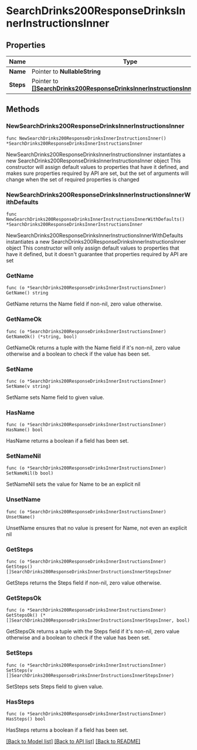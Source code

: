 # SearchDrinks200ResponseDrinksInnerInstructionsInner

## Properties

Name | Type | Description | Notes
------------ | ------------- | ------------- | -------------
**Name** | Pointer to **NullableString** |  | [optional] 
**Steps** | Pointer to [**[]SearchDrinks200ResponseDrinksInnerInstructionsInnerStepsInner**](SearchDrinks200ResponseDrinksInnerInstructionsInnerStepsInner.md) |  | [optional] 

## Methods

### NewSearchDrinks200ResponseDrinksInnerInstructionsInner

`func NewSearchDrinks200ResponseDrinksInnerInstructionsInner() *SearchDrinks200ResponseDrinksInnerInstructionsInner`

NewSearchDrinks200ResponseDrinksInnerInstructionsInner instantiates a new SearchDrinks200ResponseDrinksInnerInstructionsInner object
This constructor will assign default values to properties that have it defined,
and makes sure properties required by API are set, but the set of arguments
will change when the set of required properties is changed

### NewSearchDrinks200ResponseDrinksInnerInstructionsInnerWithDefaults

`func NewSearchDrinks200ResponseDrinksInnerInstructionsInnerWithDefaults() *SearchDrinks200ResponseDrinksInnerInstructionsInner`

NewSearchDrinks200ResponseDrinksInnerInstructionsInnerWithDefaults instantiates a new SearchDrinks200ResponseDrinksInnerInstructionsInner object
This constructor will only assign default values to properties that have it defined,
but it doesn't guarantee that properties required by API are set

### GetName

`func (o *SearchDrinks200ResponseDrinksInnerInstructionsInner) GetName() string`

GetName returns the Name field if non-nil, zero value otherwise.

### GetNameOk

`func (o *SearchDrinks200ResponseDrinksInnerInstructionsInner) GetNameOk() (*string, bool)`

GetNameOk returns a tuple with the Name field if it's non-nil, zero value otherwise
and a boolean to check if the value has been set.

### SetName

`func (o *SearchDrinks200ResponseDrinksInnerInstructionsInner) SetName(v string)`

SetName sets Name field to given value.

### HasName

`func (o *SearchDrinks200ResponseDrinksInnerInstructionsInner) HasName() bool`

HasName returns a boolean if a field has been set.

### SetNameNil

`func (o *SearchDrinks200ResponseDrinksInnerInstructionsInner) SetNameNil(b bool)`

 SetNameNil sets the value for Name to be an explicit nil

### UnsetName
`func (o *SearchDrinks200ResponseDrinksInnerInstructionsInner) UnsetName()`

UnsetName ensures that no value is present for Name, not even an explicit nil
### GetSteps

`func (o *SearchDrinks200ResponseDrinksInnerInstructionsInner) GetSteps() []SearchDrinks200ResponseDrinksInnerInstructionsInnerStepsInner`

GetSteps returns the Steps field if non-nil, zero value otherwise.

### GetStepsOk

`func (o *SearchDrinks200ResponseDrinksInnerInstructionsInner) GetStepsOk() (*[]SearchDrinks200ResponseDrinksInnerInstructionsInnerStepsInner, bool)`

GetStepsOk returns a tuple with the Steps field if it's non-nil, zero value otherwise
and a boolean to check if the value has been set.

### SetSteps

`func (o *SearchDrinks200ResponseDrinksInnerInstructionsInner) SetSteps(v []SearchDrinks200ResponseDrinksInnerInstructionsInnerStepsInner)`

SetSteps sets Steps field to given value.

### HasSteps

`func (o *SearchDrinks200ResponseDrinksInnerInstructionsInner) HasSteps() bool`

HasSteps returns a boolean if a field has been set.


[[Back to Model list]](../README.md#documentation-for-models) [[Back to API list]](../README.md#documentation-for-api-endpoints) [[Back to README]](../README.md)


